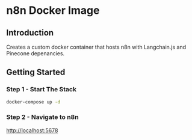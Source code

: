 # n8n Docker Image

## Introduction

Creates a custom docker container that hosts n8n with Langchain.js and Pinecone depenancies. 

## Getting Started

### Step 1 - Start The Stack

```bash
docker-compose up -d
```

### Step 2 - Navigate to n8n

<http://localhost:5678>
